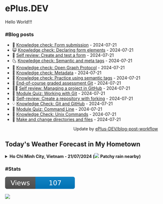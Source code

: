 # ePlus.DEV

Hello World!!!

### #Blog posts

- 🧰 [Knowledge check: Form submission](https://eplus.dev/knowledge-check-form-submission) - 2024-07-21 
- 😺 [Knowledge check: Declaring form elements](https://eplus.dev/knowledge-check-declaring-form-elements) - 2024-07-21 
- 🗽 [Self review: Create and test a form](https://eplus.dev/self-review-create-and-test-a-form) - 2024-07-21 
- 🌜 [Knowledge check: Semantic and meta tags](https://eplus.dev/knowledge-check-semantic-and-meta-tags) - 2024-07-21 
- 📝 [Knowledge check: Open Graph Protocol](https://eplus.dev/knowledge-check-open-graph-protocol) - 2024-07-21 
- 🚀 [Knowledge check: Metadata](https://eplus.dev/knowledge-check-metadata) - 2024-07-21 
- 💼 [Knowledge check: Practice using semantic tags](https://eplus.dev/knowledge-check-practice-using-semantic-tags) - 2024-07-21 
- 🦣 [End-of-course graded assessment Git](https://eplus.dev/end-of-course-graded-assessment-git) - 2024-07-21 
- 👨‍🏫 [Self review: Managing a project in GitHub](https://eplus.dev/self-review-managing-a-project-in-github) - 2024-07-21 
- 🔭 [Module Quiz: Working with Git](https://eplus.dev/module-quiz-working-with-git) - 2024-07-21 
- 🤡 [Self-review: Create a repository with forking](https://eplus.dev/self-review-create-a-repository-with-forking) - 2024-07-21 
- 💡 [Knowledge Check: Git and GitHub](https://eplus.dev/knowledge-check-git-and-github) - 2024-07-21 
- 🦣 [Module Quiz: Command Line](https://eplus.dev/module-quiz-command-line) - 2024-07-21 
- 💪 [Knowledge Check: Unix Commands](https://eplus.dev/knowledge-check-unix-commands) - 2024-07-21 
- 🤡 [Make and change directories and files](https://eplus.dev/make-and-change-directories-and-files) - 2024-07-21 


<div align="right">
    Update by <a target="_blank" href="https://github.com/ePlus-DEV/blog-post-workflow">ePlus-DEV/blog-post-workflow</a>
</div>


## Today's Weather Forecast in My Hometown



<details>
    <summary><b>Ho Chi Minh City, Vietnam - 21/07/2024 (<img src="https://cdn.weatherapi.com/weather/64x64/day/176.png" width="25" /> Patchy rain nearby)</b>
    </summary>

    
<table>
    <tr>
        <th>Hour</th>
        <td>00:00</td><td>01:00</td><td>02:00</td><td>03:00</td><td>04:00</td><td>05:00</td><td>06:00</td><td>07:00</td><td>08:00</td><td>09:00</td><td>10:00</td><td>11:00</td><td>12:00</td><td>13:00</td><td>14:00</td><td>15:00</td><td>16:00</td><td>17:00</td><td>18:00</td><td>19:00</td><td>20:00</td><td>21:00</td><td>22:00</td><td>23:00</td>
    </tr>
    <tr>
        <th>Weather</th>
        <td><img src="https://cdn.weatherapi.com/weather/64x64/night/143.png"></img></td><td><img src="https://cdn.weatherapi.com/weather/64x64/night/143.png"></img></td><td><img src="https://cdn.weatherapi.com/weather/64x64/night/116.png"></img></td><td><img src="https://cdn.weatherapi.com/weather/64x64/night/119.png"></img></td><td><img src="https://cdn.weatherapi.com/weather/64x64/night/122.png"></img></td><td><img src="https://cdn.weatherapi.com/weather/64x64/night/119.png"></img></td><td><img src="https://cdn.weatherapi.com/weather/64x64/day/176.png"></img></td><td><img src="https://cdn.weatherapi.com/weather/64x64/day/176.png"></img></td><td><img src="https://cdn.weatherapi.com/weather/64x64/day/116.png"></img></td><td><img src="https://cdn.weatherapi.com/weather/64x64/day/116.png"></img></td><td><img src="https://cdn.weatherapi.com/weather/64x64/day/176.png"></img></td><td><img src="https://cdn.weatherapi.com/weather/64x64/day/176.png"></img></td><td><img src="https://cdn.weatherapi.com/weather/64x64/day/176.png"></img></td><td><img src="https://cdn.weatherapi.com/weather/64x64/day/176.png"></img></td><td><img src="https://cdn.weatherapi.com/weather/64x64/day/176.png"></img></td><td><img src="https://cdn.weatherapi.com/weather/64x64/day/176.png"></img></td><td><img src="https://cdn.weatherapi.com/weather/64x64/day/176.png"></img></td><td><img src="https://cdn.weatherapi.com/weather/64x64/day/176.png"></img></td><td><img src="https://cdn.weatherapi.com/weather/64x64/day/116.png"></img></td><td><img src="https://cdn.weatherapi.com/weather/64x64/night/116.png"></img></td><td><img src="https://cdn.weatherapi.com/weather/64x64/night/116.png"></img></td><td><img src="https://cdn.weatherapi.com/weather/64x64/night/116.png"></img></td><td><img src="https://cdn.weatherapi.com/weather/64x64/night/176.png"></img></td><td><img src="https://cdn.weatherapi.com/weather/64x64/night/263.png"></img></td>
    </tr>
    <tr>
        <th>Condition</th>
        <td width="200px">Mist</td><td width="200px">Mist</td><td width="200px">Partly Cloudy </td><td width="200px">Cloudy </td><td width="200px">Overcast </td><td width="200px">Cloudy </td><td width="200px">Patchy rain nearby</td><td width="200px">Patchy rain nearby</td><td width="200px">Partly Cloudy </td><td width="200px">Partly Cloudy </td><td width="200px">Patchy rain nearby</td><td width="200px">Patchy rain nearby</td><td width="200px">Patchy rain nearby</td><td width="200px">Patchy rain nearby</td><td width="200px">Patchy rain nearby</td><td width="200px">Patchy rain nearby</td><td width="200px">Patchy rain nearby</td><td width="200px">Patchy rain nearby</td><td width="200px">Partly Cloudy </td><td width="200px">Partly Cloudy </td><td width="200px">Partly Cloudy </td><td width="200px">Partly Cloudy </td><td width="200px">Patchy rain nearby</td><td width="200px">Patchy light drizzle</td>
    </tr>
    <tr>
        <th>Temperature</th>
        <td>24.5 °C</td><td>24.3 °C</td><td>24.1 °C</td><td>24 °C</td><td>24 °C</td><td>24.1 °C</td><td>24.1 °C</td><td>24.2 °C</td><td>24.8 °C</td><td>26.6 °C</td><td>27.4 °C</td><td>26.2 °C</td><td>26.2 °C</td><td>28 °C</td><td>29.7 °C</td><td>30.7 °C</td><td>30 °C</td><td>28.6 °C</td><td>27.3 °C</td><td>26.5 °C</td><td>26.2 °C</td><td>26 °C</td><td>25.8 °C</td><td>25.5 °C</td>
    </tr>
    <tr>
        <th>Wind</th>
        <td>9.7 kph</td><td>9.7 kph</td><td>9.7 kph</td><td>9.4 kph</td><td>7.9 kph</td><td>5.4 kph</td><td>5.4 kph</td><td>5.4 kph</td><td>7.2 kph</td><td>13 kph</td><td>14.8 kph</td><td>13.7 kph</td><td>14.4 kph</td><td>15.8 kph</td><td>18.7 kph</td><td>22 kph</td><td>19.4 kph</td><td>16.6 kph</td><td>11.5 kph</td><td>10.1 kph</td><td>9.4 kph</td><td>9.7 kph</td><td>8.3 kph</td><td>7.6 kph</td>
    </tr>
</table>


<div align="right">
    Updated at: 2024-07-21T13:43:15Z - by <a target="_blank"
        href="https://github.com/ePlus-DEV/weather-forecast">ePlus-DEV/weather-forecast</a>
</div>
</details>


### #Stats

[![Image of counter](https://github.com/ePlus-DEV/view-counter/blob/main/svg/685088620/badge.svg)](https://github.com/ePlus-DEV/view-counter/blob/main/readme/685088620/week.md)

![](https://komarev.com/ghpvc/?username=ePlus-DEV&style=for-the-badge)
